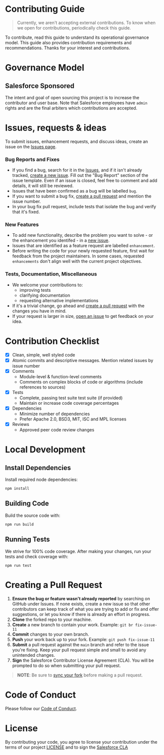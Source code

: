 # Contributing Guide
> Currently, we aren't accepting external contributions. To know when we open for contributions, periodically check this guide.

To contribute, read this guide to understand its operational governance model. This guide also provides contribution requirements and recommendations. Thanks for your interest and contributions.

# Governance Model

## Salesforce Sponsored

The intent and goal of open sourcing this project is to increase the contributor and user base. Note that Salesforce employees have `admin` rights and are the final arbiters which contributions are accepted.

# Issues, requests & ideas

To submit issues, enhancement requests, and discuss ideas, create an issue on the [Issues page](https://github.com/forcedotcom/code-analyzer-core/issues).

### Bug Reports and Fixes
-  If you find a bug, search for it in the [Issues](https://github.com/forcedotcom/code-analyzer-core/issues), and if it isn't already tracked,
   [create a new issue](https://github.com/forcedotcom/code-analyzer-core/issues/new). Fill out the "Bug Report" section of the issue template. Even if an issue is closed, feel free to comment and add details, it will still be reviewed.
-  Issues that have been confirmed as a bug will be labelled `bug`.
-  If you want to submit a bug fix, [create a pull request](#creating_a_pull_request) and mention the issue number.
-  In your bug fix pull request, include tests that isolate the bug and verify that it's fixed.

### New Features
-  To add new functionality, describe the problem you want to solve - or the enhancement you identifed - in a [new issue](https://github.com/forcedotcom/code-analyzer-core/issues/new).
-  Issues that are identified as a feature request are labelled `enhancement`.
-  Before writing the code for your newly requested feature, first wait for feedback from the project maintainers. In some cases, requested `enhancements` don't align well with the current project objectives.

### Tests, Documentation, Miscellaneous
-  We welcome your contributions to:
    - improving tests
    - clarifying documentation
    - requesting alternative implementations
-  If it's a trivial change, go ahead and [create a pull request](#creating_a_pull_request) with the changes you have in mind.
-  If your request is larger in size, [open an issue](https://github.com/forcedotcom/code-analyzer-core/issues/new) to get feedback on your idea.

# Contribution Checklist

- [x] Clean, simple, well styled code
- [x] Atomic commits and descriptive messages. Mention related issues by issue number
- [x] Comments
    - Module-level & function-level comments
    - Comments on complex blocks of code or algorithms (include references to sources)
- [x] Tests
    - Complete, passing test suite test suite (if provided)
    - Maintain or increase code coverage percentages
- [x] Dependencies
    - Minimize number of dependencies
    - Prefer Apache 2.0, BSD3, MIT, ISC and MPL licenses
- [x] Reviews
    - Approved peer code review changes

# Local Development

## Install Dependencies
Install required node dependencies:
```
npm install
```

## Building Code
Build the source code with:
```
npm run build
```

## Running Tests
We strive for 100% code coverage.
After making your changes, run your tests and check coverage with:
```
npm run test
```

# Creating a Pull Request

1. **Ensure the bug or feature wasn't already reported** by searching on GitHub under Issues.  If none exists, create a new issue so that other contributors can keep track of what you are trying to add or fix and offer suggestions, or let you know if there is already an effort in progress.
3. **Clone** the forked repo to your machine.
4. **Create** a new branch to contain your work. Example: `git br fix-issue-11`
4. **Commit** changes to your own branch.
5. **Push** your work back up to your fork. Example: `git push fix-issue-11`
6. **Submit** a pull request against the `main` branch and refer to the issue you're fixing. Keep your pull request simple and small to avoid any unintended changes.
7. **Sign** the Salesforce Contributor License Agreement (CLA). You will be prompted to do so when submitting your pull request.

> **NOTE**: Be sure to [sync your fork](https://help.github.com/articles/syncing-a-fork/) before making a pull request.


# Code of Conduct
Please follow our [Code of Conduct](CODE_OF_CONDUCT.md).

# License
By contributing your code, you agree to license your contribution under the terms of our project [LICENSE](LICENSE) and to sign the [Salesforce CLA](https://cla.salesforce.com/sign-cla)
